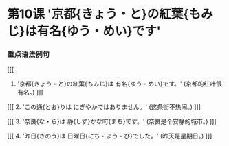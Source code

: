 # 第10课 '京都{きょう・と}の紅葉{もみじ}は有名{ゆう・めい}です'

### 重点语法例句

[[[
1. '京都{きょう・と}の紅葉{もみじ}は 有名{ゆう・めい}です。' (京都的红叶很有名。)
]]]

[[[
2. 'この通{とお}りは にぎやかではありません。' (这条街不热闹。)
]]]

[[[
3. '奈良{な・ら}は 静{しず}かな町{まち}です。' (奈良是个安静的城市。)
]]]

[[[
4. '昨日{きのう}は 日曜日{にち・よう・び}でした。' (昨天是星期日。)
]]]